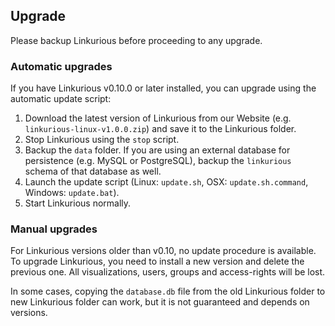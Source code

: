 ## Upgrade

<div class="alert alert-danger">
    Please backup Linkurious before proceeding to any upgrade.
</div>

### Automatic upgrades

If you have Linkurious v0.10.0 or later installed, you can upgrade using the automatic update script:

1. Download the latest version of Linkurious from our Website (e.g. `linkurious-linux-v1.0.0.zip`) and save it to the Linkurious folder.
2. Stop Linkurious using the `stop` script.
3. Backup the `data` folder. If you are using an external database for persistence (e.g. MySQL or PostgreSQL), backup the `linkurious` schema of that database as well.
4. Launch the update script (Linux: `update.sh`, OSX: `update.sh.command`, Windows: `update.bat`).
5. Start Linkurious normally.

### Manual upgrades

For Linkurious versions older than v0.10, no update procedure is available. To upgrade Linkurious, you need to install a new version and delete the previous one. All visualizations, users, groups and access-rights will be lost.

In some cases, copying the `database.db` file from the old Linkurious folder to new Linkurious folder can work, but it is not guaranteed and depends on versions.
